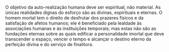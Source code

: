 ﻿O objetivo da auto-realização humana deve ser espiritual, não material. As únicas realidades dignas do esforço são as divinas, espirituais e eternas. O homem mortal tem o direito de desfrutar dos prazeres físicos e da satisfação de afetos humanos; ele é beneficiado pela lealdade às associações humanas e às instituições temporais; mas estas não são as fundações eternas sobre as quais edificar a personalidade imortal que deve transcender o espaço, vencer o tempo e alcançar o destino eterno da perfeição divina e do serviço de finalitora.